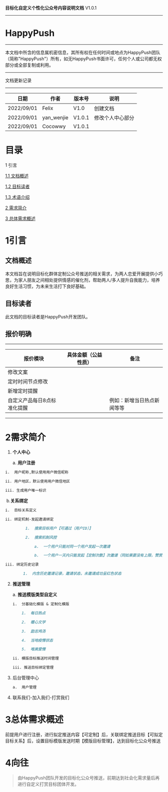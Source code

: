 

**目标化自定义个性化公众号内容说明文档**  V1.0.1

-----------------------------------------------------------------------
 # HappyPush
-----------------------------------------------------------------------------------------------------------------------------------------------------------------
  本文档中所含的信息属机密信息，其所有权在任何时间或地点为HappyPush团队（简称"HappyPush"）所有，如无HappyPush书面许可，任何个人或公司都无权部分或全部复制或利用。

-----------------------------------------------------------------------------------------------------------------------------------------------------------------

文档更新记录

------------ -------------------- -------- -----------------------------
| 日期       | 作者         | 版本号 | 说明             |
| ---------- |------------| ------ | ---------------- |
| 2022/09/01 | Felix      | V1.0   | 创建文档         |
| 2022/09/01 | yan_wenjie | V1.0.1 | 修改个人中心部分 |
| 2022/09/01 | Cocowwy    | V1.0.1 |  |

# 目录

1 引言 

[1.1 文档概述 ](\l)

[1.2 目标读者 ](\l)

[1.3 术语介绍 ](\l)

[2 需求简介 ](\l)

[3 总体需求概述 ](\l)

# 1引言

## 文档概述

本文档旨在说明目标化群体定制公众号推送的相关需求，为两人恋爱开展提供小巧思，为家人朋友之间相处提供情感的催化剂，帮助两人/多人提升自我能力，培养良好生活习惯，为未来生活打下良好基础。

## 目标读者

此文档的目标读者是HappyPush开发团队。

## 报价明确

----------------------------------------------------------- ----------------------
| 报价模块                    | 具体金额（公益性质） | 备注                       |
| --------------------------- | -------------------- | -------------------------- |
| 修改文案                    |                      |                            |
| 定时时间节点修改            |                      |                            |
| 新增定时提醒                |                      |                            |
| 自定义产品每日8点标准化提醒 |                      | 例如：新增当日热点新闻等等 |

----------------------------------------------------------- ----------------------

# 2需求简介

1.  **个人中心**

    a.  **用户注册**

```markdown
i.  用户昵称,默认使用用户微信昵称

ii. 用户地区，默认使用用户微信地区

iii. 生成用户唯一标识
```
​       b.**关系绑定**

```markdown
i.  目标关系定义

ii. 绑定机制-发起邀请绑定

         1.  搜索目标用户【可通过（用户ID）】

         2.  搜索机制风控

             a.  一个用户只能对同一个用户发起一次邀请

             b.  一个用户一天内只能发起【定制次数】次邀请（同如果要没有上限，赞赏我们等渠道获取发起次数）

iii. 绑定历史记录

        1.  内含历史邀请记录，邀请状态，未邀请成功呈红色状态
```

2. **推送管理**

   a.  **推送模版类型自定义**

   ```markdown
   i.  分基础化模版 & 定制化模版
   
       1.  每日热点
   
       2.  暖心文学
   
       3.  励志鸡汤
   
       4.  当地疫情状态
   
       5.  唯美爱情
   
   ii. 模版目标推送时间管理
   
   iii. 推送目标绑定管理
   ```

3. 后台管理中心

   ```markdown
   a.  用户管理
   ```

4.  联系我们-加入我们-打赏我们

# 3总体需求概述 

前提用户进行注册，进行拟定推送内容【可定制】后，关联绑定推送目标【可拟定目标关系】后，设置目标模版发送时期【模版目标管理】，达到目标化公众号推送

# 4向往 

> 由HappyPush团队开发的目标化公众号推送，前期达到社会化需求量后再进行自定义打赏目标团体开发。
